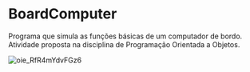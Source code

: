# BoardComputer
Programa que simula as funções básicas de um computador de bordo. Atividade proposta na disciplina de Programação Orientada a Objetos.

![oie_RfR4mYdvFGz6](https://user-images.githubusercontent.com/48485199/130335600-daa3d2eb-d881-4d28-ba2b-79893ec9527f.png)
